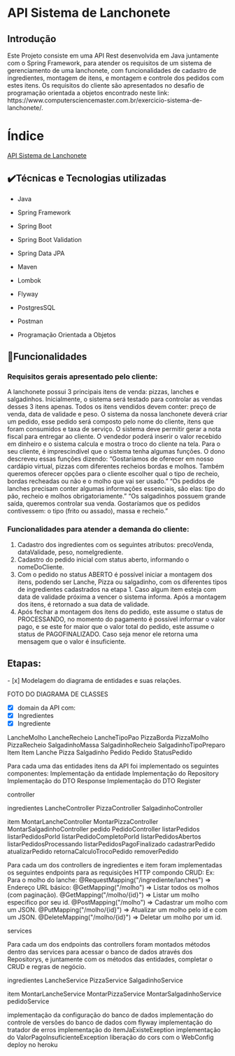 # API Sistema de Lanchonete

<h2>Introdução</h2>

<p>Este Projeto consiste em uma API Rest desenvolvida em Java juntamente com o Spring Framework, para atender os requisitos de um sistema de gerenciamento de uma lanchonete, com funcionalidades de cadastro de ingredientes, montagem de itens, e montagem e controle dos pedidos com estes itens.  
Os requisitos do cliente são apresentados no desafio de programação orientada a objetos encontrado neste link: https://www.computersciencemaster.com.br/exercicio-sistema-de-lanchonete/.
</p>

# Índice
<a href="#API-Sistema-de-Lanchonete">API Sistema de Lanchonete</a>

<h2>✔️Técnicas e Tecnologias utilizadas </h2>

* <p> Java </p> 
* <p>  Spring Framework</p> 
* <p> Spring Boot </p> 
* <p> Spring Boot Validation</p> 
* <p> Spring Data JPA</p> 
* <p> Maven</p> 
* <p> Lombok</p> 
* <p> Flyway</p> 
* <p> PostgresSQL</p> 
* <p> Postman </p> 
* <p> Programação Orientada a Objetos</p> 

<h2>📃Funcionalidades </h2>

<h3>Requisitos gerais apresentado pelo cliente: </h3>
<p>A lanchonete possui 3 principais itens de venda: pizzas, lanches e salgadinhos. Inicialmente, o sistema será testado para controlar as vendas desses 3 itens apenas. 
 Todos os itens vendidos devem conter: preço de venda, data de validade e peso. 
O sistema da nossa lanchonete deverá criar um pedido, esse pedido será composto pelo nome do cliente, itens que foram consumidos e taxa de serviço. 
O sistema deve permitir gerar a nota fiscal para entregar ao cliente. 
O vendedor poderá inserir o valor recebido em dinheiro e o sistema calcula e mostra o troco do cliente na tela. 
Para o seu cliente, é imprescindível que o sistema tenha algumas funções. O dono descreveu essas funções dizendo:  “Gostaríamos de oferecer em nosso cardápio virtual, pizzas com diferentes recheios bordas e molhos. Também queremos oferecer opções para o cliente escolher qual o tipo de recheio, bordas recheadas ou não e o molho que vai ser usado.”  “Os pedidos de lanches precisam conter algumas informações essenciais, são elas: tipo do pão, recheio e molhos obrigatoriamente.”  “Os salgadinhos possuem grande saída, queremos controlar sua venda. Gostaríamos que os pedidos contivessem: o tipo (frito ou assado), massa e recheio.”  </p>

<h3>Funcionalidades para atender a demanda do cliente:</h3>

<ol>
<li>  Cadastro dos ingredientes com os seguintes atributos: precoVenda, dataValidade, peso, nomeIgrediente.</li>
<li>  Cadastro do pedido inicial com status aberto, informando o nomeDoCliente.</li>
<li>  Com o pedido no status ABERTO é possível iniciar a montagem dos itens, podendo ser Lanche, Pizza ou salgadinho, com os diferentes tipos de ingredientes cadastrados na etapa 1. Caso algum item esteja com data de validade próxima a vencer o sistema informa. Após a montagem dos itens, é retornado a sua data de validade.</li> 
<li>  Após fechar a montagem dos itens do pedido, este assume o status de PROCESSANDO, no momento do pagamento é possível informar o valor pago, e se este for maior que o valor total do pedido, este assume o status de PAGOFINALIZADO. Caso seja menor ele retorna uma mensagem que o valor é insuficiente. </li>
</ol>

<h2>Etapas: </h2>
- [x] Modelagem do diagrama de entidades e suas relações.

FOTO DO DIAGRAMA DE CLASSES 

- [x] domain da API com:
- [x] Ingredientes
- [x] Ingrediente

LancheMolho
LancheRecheio
LancheTipoPao
PizzaBorda
PizzaMolho
PizzaRecheio
SalgadinhoMassa
SalgadinhoRecheio
SalgadinhoTipoPreparo
Item
Item
Lanche
Pizza
Salgadinho
Pedido
Pedido
StatusPedido

Para cada uma das entidades itens da API foi implementado os seguintes componentes:
Implementação da entidade
Implementação do Repository
Implementação do DTO Response
Implementação do DTO Register

controller 

ingredientes
LancheController
PizzaController
SalgadinhoController

item
MontarLancheController
MontarPizzaController
MontarSalgadinhoController
pedido
PedidoController
listarPedidos
listarPedidosPorId
listarPedidoCompletoPorId
listarPedidosAbertos
listarPedidosProcessando
listarPedidosPagoFinalizado
cadastrarPedido
atualizarPedido
retornaCalculoTrocoPedido
removerPedido

Para cada um dos controllers de ingredientes e item foram implementadas os seguintes endpoints para as requisições HTTP compondo  CRUD:
Ex: Para o molho do lanche:
@RequestMapping("/ingrediente/lanches")  => Endereço URL básico:
 	@GetMapping("/molho") => Listar todos os molhos (com paginação).
 	@GetMapping("/molho/{id}") => Listar um molho especifico por seu id.
@PostMapping("/molho") => Cadastrar um molho com um JSON.
@PutMapping("/molho/{id}") => Atualizar um molho pelo id e com um JSON.
@DeleteMapping("/molho/{id}") => Deletar um molho por um id. 

services 

Para cada um dos endpoints das controllers foram montados métodos dentro das services para acessar o banco de dados através dos Repositorys, e juntamente com os métodos das entidades, completar o CRUD e regras de negócio.   

ingredientes
LancheService
PizzaService
SalgadinhoService

item
MontarLancheService
MontarPizzaService
MontarSalgadinhoService
pedidoService



implementação da configuração do banco de dados 
implementação do controle de versões do banco de dados com flyway
implementação do tratador de erros
implementação do itemJaExisteExeption
implementação do ValorPagoInsuficienteException
liberação do cors com o WebConfig 
deploy no heroku 


